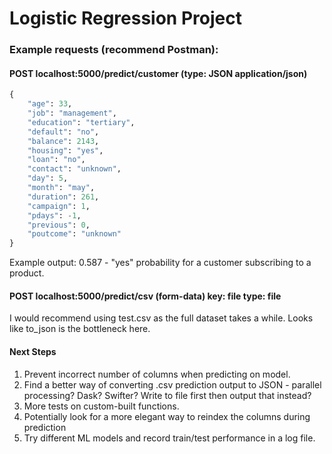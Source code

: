 # Logistic Regression Project


### Example requests (recommend Postman):

#### POST localhost:5000/predict/customer (type: JSON application/json)
```python
{
    "age": 33,
    "job": "management",
    "education": "tertiary",
    "default": "no",
    "balance": 2143,
    "housing": "yes",
    "loan": "no",
    "contact": "unknown",
    "day": 5,
    "month": "may",
    "duration": 261,
    "campaign": 1,
    "pdays": -1,
    "previous": 0,
    "poutcome": "unknown"
}
```
Example output: 0.587 - "yes" probability for a customer subscribing to a product.

#### POST localhost:5000/predict/csv (form-data) key: file type: file
I would recommend using test.csv as the full dataset takes a while. Looks like to_json is the bottleneck here.


#### Next Steps

1. Prevent incorrect number of columns when predicting on model.
2. Find a better way of converting .csv prediction output to JSON - parallel processing? Dask? Swifter? Write to file first then output that instead?
3. More tests on custom-built functions.
4. Potentially look for a more elegant way to reindex the columns during prediction
5. Try different ML models and record train/test performance in a log file.

